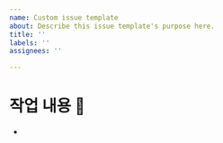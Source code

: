 ```yaml
---
name: Custom issue template
about: Describe this issue template's purpose here.
title: ''
labels: ''
assignees: ''

---
```


# 작업 내용 :rocket:
-
